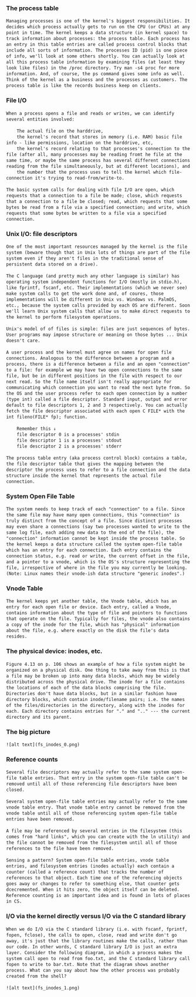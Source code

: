 ### The process table
    Managing processes is one of the kernel's biggest responsibilities. It decides which process actually gets to run on the CPU (or CPUs) at any point in time. The kernel keeps a data structure (in kernel space) to track information about processes: the process table. Each process has an entry in this table entries are called process control blocks that include all sorts of information. The processes ID (pid) is one piece of info, we'll look at some others shortly. You can actually look at all this process table information by examining files (at least they look like files) in the /proc directory. Try man -s4 proc for more information. And, of course, the ps command gives some info as well. Think of the kernel as a business and the processes as customers. The process table is like the records business keep on clients.

### File I/O
    When a process opens a file and reads or writes, we can identify several entities involved:

        The actual file on the harddrive,
        the kernel's record that stores in memory (i.e. RAM) basic file info - like permissions, location on the harddrive, etc,
        the kernel's record relating to that processes's connection to the file (after all, many processes may be reading fromt he file at the same time, or maybe the same process has several different connections reading from the file simultaneously, but at different locations), and
        the number that the process uses to tell the kernel which file-connection it's trying to read-from/write-to.

    The basic system calls for dealing with file I/O are open, which requests that a connection to a file be made; close, which requests that a connection to a file be closed; read, which requests that some bytes be read from a file via a specified connection; and write, which requests that some bytes be written to a file via a specified connection.

### Unix I/O: file descriptors
    One of the most important resources managed by the kernel is the file system (beware though that in Unix lots of things are part of the file system even if they aren't files in the traditional sense of persistent data stored on a drive).

    The C language (and pretty much any other language is similar) has operating system independent functions for I/O (mostly in stdio.h), like fprintf, fscanf, etc. Their implementations (which we never see) make system calls to get the work done and, of coures, those implementations will be different in Unix vs. Windows vs. PalmOS, etc., because the system calls provided by each OS are different. Soon we'll learn Unix system calls that allow us to make direct requests to the kernel to perform filesystem operations.

    Unix's model of of files is simple: files are just sequences of bytes. User programs may impose structure or meaning on those bytes ... Unix doesn't care.

    A user process and the kernel must agree on names for open file connections. Analogous to the difference between a program and a process, there is a difference between a file and an open "connection" to a file: for example we may have two open connections to the same file, but be in different positions in the file with respect to our next read. So the file name itself isn't really appropriate for communicating which connection you want to read the next byte from. So the OS and the user process refer to each open connection by a number (type int) called a file descriptor. Standard input, output and error default to file descriptors 1, 2 and 3 respectively. You can actually fetch the file descriptor associated with each open C FILE* with the int fileno(FILE* fp); function.

        Remember this ↓   
        file descriptor 0 is a processes' stdin
        file descriptor 1 is a processes' stdout
        file descriptor 2 is a processes' stderr

    The process table entry (aka process control block) contains a table, the file descriptor table that gives the mapping between the descriptor the process uses to refer to a file connection and the data structure inside the kernel that represents the actual file connection.
### System Open File Table
    The system needs to keep track of each "connection" to a file. Since the same file may have many open connections, this "connection" is truly distinct from the concept of a file. Since distinct processes may even share a connections (say two processes wanted to write to the same log file, each adding new data to the end of the file), the "connection" information cannot be kept inside the process table. So the kernel keeps a data structure called the system open-file table which has an entry for each connection. Each entry contains the connection status, e.g. read or write, the current offset in the file, and a pointer to a vnode, which is the OS's structure representing the file, irrespective of where in the file you may currently be looking. (Note: Linux names their vnode-ish data structure "generic inodes".)

### Vnode Table
    The kernel keeps yet another table, the Vnode table, which has an entry for each open file or device. Each entry, called a Vnode, contains information about the type of file and pointers to functions that operate on the file. Typically for files, the vnode also contains a copy of the inode for the file, which has "physical" information about the file, e.g. where exactly on the disk the file's data resides.

### The physical device: inodes, etc.
    Figure 4.13 on p. 106 shows an example of how a file system might be organized on a physical disk. One thing to take away from this is that a file may be broken up into many data blocks, which may be widely distributed across the physical drive. The inode for a file contains the locations of each of the data blocks comprising the file. Directories don't have data blocks, but in a similar fashion have directory blocks, which contain inode/filename pairs; i.e. the names of the files/directories in the directory, along with the inodes for each. Each directory contains entries for "." and ".." --- the current directory and its parent.

### The big picture
    ![alt text](fs_inodes_0.png)
    	
### Reference counts
    Several file descriptors may actually refer to the same system open-file table entries. That entry in the system open-file table can't be removed until all of those referencing file descriptors have been closed.

    Several system open-file table entries may actually refer to the same vnode table entry. That vnode table entry cannot be removed from the vnode table until all of those referencing system open-file table entries have been removed.

    A file may be referenced by several entries in the filesystem (this comes from "hard links", which you can create with the ln utility) and the file cannot be removed from the filesystem until all of those references to the file have been removed.

    Sensing a pattern? System open-file table entries, vnode table entries, and filesystem entries (inodes actually) each contain a counter (called a reference count) that tracks the number of references to that object. Each time one of the referencing objects goes away or changes to refer to something else, that counter gets dcecremented. When it hits zero, the object itself can be deleted. Reference counting is an important idea and is found in lots of places in CS.

### I/O via the kernel directly versus I/O via the C standard library
    When we do I/O via the C standard library (i.e. with fscanf, fprintf, fopen, fclose), the calls to open, close, read and write don't go away, it's just that the library routines make the calls, rather than our code. In other words, C standard library I/O is just an extra layer. Consider the following diagram, in which a process makes the system call open to read from foo.txt, and the C standard library call fopen to write to bar.txt. Note that the diagram shows another process. What can you say about how the other process was probably created from the shell?

    ![alt text](fs_inodes_1.png)

